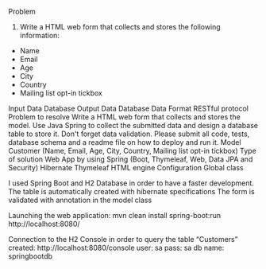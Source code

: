 Problem
1) Write a HTML web form that collects and stores the following information: 

- Name
- Email
- Age
- City
- Country
- Mailing list opt-in tickbox


Input Data
Database 
Output Data
Database
Data Format
RESTful protocol 
Problem to resolve
Write a HTML web form that collects and stores the model.
Use Java Spring to collect the submitted data and design a database table to store it. Don't forget data validation. Please submit all code, tests, database schema and a readme file on how to deploy and run it.
Model
Customer (Name, Email, Age, City, Country, Mailing list opt-in tickbox)
Type of solution 
Web App by using Spring (Boot, Thymeleaf, Web,  Data JPA and Security)
Hibernate
Thymeleaf HTML engine
Configuration
Global class

I used Spring Boot and H2 Database in order to have a faster development.
The table is automatically created with hibernate specifications
The form is validated with annotation in the model class

Launching the web application:
			mvn clean install spring-boot:run
			http://localhost:8080/

Connection to the H2 Console in order to query the table “Customers” created:
			http://localhost:8080/console
			user: sa pass: sa     db name: springbootdb


